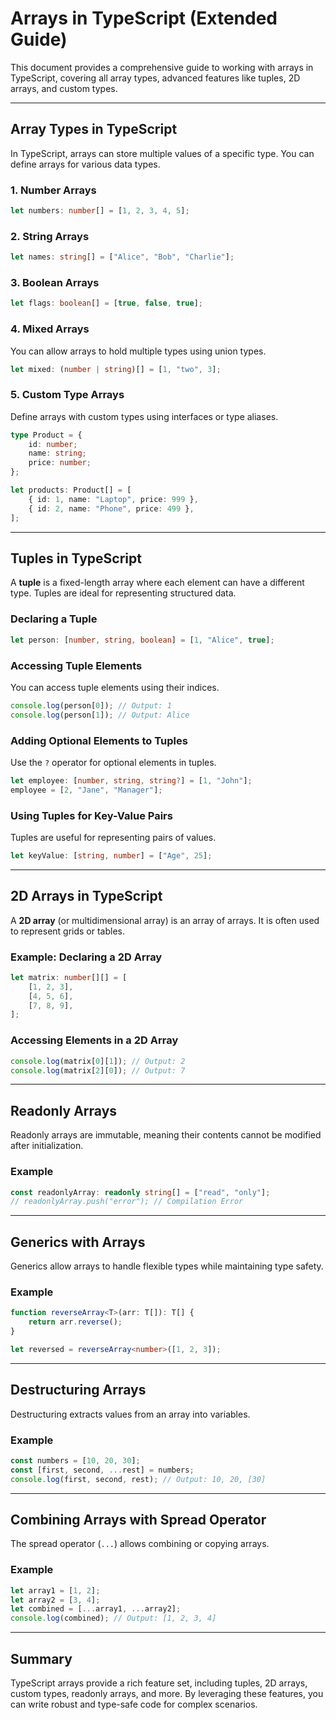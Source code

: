 
# Arrays in TypeScript (Extended Guide)

This document provides a comprehensive guide to working with arrays in TypeScript, covering all array types, advanced features like tuples, 2D arrays, and custom types.

---

## **Array Types in TypeScript**
In TypeScript, arrays can store multiple values of a specific type. You can define arrays for various data types.

### **1. Number Arrays**
```typescript
let numbers: number[] = [1, 2, 3, 4, 5];
```

### **2. String Arrays**
```typescript
let names: string[] = ["Alice", "Bob", "Charlie"];
```

### **3. Boolean Arrays**
```typescript
let flags: boolean[] = [true, false, true];
```

### **4. Mixed Arrays**
You can allow arrays to hold multiple types using union types.
```typescript
let mixed: (number | string)[] = [1, "two", 3];
```

### **5. Custom Type Arrays**
Define arrays with custom types using interfaces or type aliases.
```typescript
type Product = {
    id: number;
    name: string;
    price: number;
};

let products: Product[] = [
    { id: 1, name: "Laptop", price: 999 },
    { id: 2, name: "Phone", price: 499 },
];
```

---

## **Tuples in TypeScript**

A **tuple** is a fixed-length array where each element can have a different type. Tuples are ideal for representing structured data.

### **Declaring a Tuple**
```typescript
let person: [number, string, boolean] = [1, "Alice", true];
```

### **Accessing Tuple Elements**
You can access tuple elements using their indices.
```typescript
console.log(person[0]); // Output: 1
console.log(person[1]); // Output: Alice
```

### **Adding Optional Elements to Tuples**
Use the `?` operator for optional elements in tuples.
```typescript
let employee: [number, string, string?] = [1, "John"];
employee = [2, "Jane", "Manager"];
```

### **Using Tuples for Key-Value Pairs**
Tuples are useful for representing pairs of values.
```typescript
let keyValue: [string, number] = ["Age", 25];
```

---

## **2D Arrays in TypeScript**

A **2D array** (or multidimensional array) is an array of arrays. It is often used to represent grids or tables.

### **Example: Declaring a 2D Array**
```typescript
let matrix: number[][] = [
    [1, 2, 3],
    [4, 5, 6],
    [7, 8, 9],
];
```

### **Accessing Elements in a 2D Array**
```typescript
console.log(matrix[0][1]); // Output: 2
console.log(matrix[2][0]); // Output: 7
```

---

## **Readonly Arrays**

Readonly arrays are immutable, meaning their contents cannot be modified after initialization.

### **Example**
```typescript
const readonlyArray: readonly string[] = ["read", "only"];
// readonlyArray.push("error"); // Compilation Error
```

---

## **Generics with Arrays**
Generics allow arrays to handle flexible types while maintaining type safety.

### **Example**
```typescript
function reverseArray<T>(arr: T[]): T[] {
    return arr.reverse();
}

let reversed = reverseArray<number>([1, 2, 3]);
```

---

## **Destructuring Arrays**
Destructuring extracts values from an array into variables.

### **Example**
```typescript
const numbers = [10, 20, 30];
const [first, second, ...rest] = numbers;
console.log(first, second, rest); // Output: 10, 20, [30]
```

---

## **Combining Arrays with Spread Operator**
The spread operator (`...`) allows combining or copying arrays.

### **Example**
```typescript
let array1 = [1, 2];
let array2 = [3, 4];
let combined = [...array1, ...array2];
console.log(combined); // Output: [1, 2, 3, 4]
```

---

## **Summary**
TypeScript arrays provide a rich feature set, including tuples, 2D arrays, custom types, readonly arrays, and more. By leveraging these features, you can write robust and type-safe code for complex scenarios.
